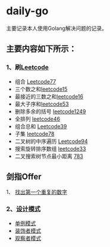 # daily-go
主要记录本人使用Golang解决问题的记录。

## 主要内容如下所示：

### 1、刷[Leetcode](https://github.com/dqixuan/daily-go/tree/main/algorithm) 
   - 组合  [Leetcode77](https://github.com/dqixuan/daily-go/tree/main/algorithm/leetcode77)
   - 三个数之和[leetcode15](https://github.com/dqixuan/daily-go/blob/main/algorithm/leetcode15/leetcode15.go)
   - 最接近的三数之和[leetcode16](https://github.com/dqixuan/daily-go/blob/main/algorithm/leetcode16/leetcode16.go)
   - 最大子序和[leetcode53](https://github.com/dqixuan/daily-go/blob/main/algorithm/leetcode53/leetcode53.go)
   - 删除多余的括号 [leetcode1249](https://github.com/dqixuan/daily-go/blob/main/algorithm/leetcode1249/leetcode1249.go)
   - 全排列 [leetcode46](https://github.com/dqixuan/daily-go/blob/main/algorithm/leetcode46/leetcode46.go)
   - 组合总和  [Leetcode39](https://github.com/dqixuan/daily-go/blob/main/algorithm/leetcode39/leetcode39.go)
   - 子集  [leetcode78](https://github.com/dqixuan/daily-go/blob/main/algorithm/leetcode78/leetcode78.go)
   - 二叉树的中序遍历  [Leetcode94](https://github.com/dqixuan/daily-go/blob/main/algorithm/binary_tree/leetcode94/leetcode94.go)
   - 搜索旋转排序数组 [leetcode33](https://github.com/dqixuan/daily-go/blob/main/algorithm/leetcode33/leetcode33.go)
   - 二叉搜索树节点最小距离 [783](https://github.com/dqixuan/daily-go/blob/main/algorithm/binary_tree/MinimumDistanceBetweenBST.go)
   
## 剑指Offer
1、  [找出第一个重复的数字](https://github.com/dqixuan/daily-go/blob/main/algorithm/offer/LCOF.go)



### 2、[设计模式](https://github.com/dqixuan/daily-go/tree/main/design_patten)
 - [单例模式](https://github.com/dqixuan/daily-go/blob/main/design_patten/singleton/main.go)
 - [装饰者模式](https://github.com/dqixuan/daily-go/blob/main/design_patten/decorater/decorater.go)
 - [观察者模式](https://github.com/dqixuan/daily-go/blob/main/design_patten/observer/observer.go)
